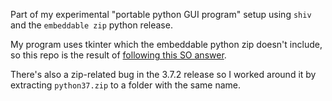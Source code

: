 Part of my experimental "portable python GUI program" setup using `shiv` and the
`embeddable zip` python release.

My program uses tkinter which the embeddable python zip doesn't include, so this
repo is the result of [following this SO answer][1].

There's also a zip-related bug in the 3.7.2 release so I worked around it by
extracting `python37.zip` to a folder with the same name.

[1]: https://stackoverflow.com/a/44169516
